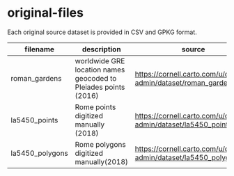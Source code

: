 # original-files

Each original source dataset is provided in CSV and GPKG format.

| filename | description | source |
| -------- | ----------- | ------ |
| roman_gardens | worldwide GRE location names geocoded to Pleiades points (2016) | https://cornell.carto.com/u/cornell-admin/dataset/roman_gardens |
| la5450_points | Rome points digitized manually (2018) | https://cornell.carto.com/u/cornell-admin/dataset/la5450_points |
| la5450_polygons | Rome polygons digitized manually(2018) | https://cornell.carto.com/u/cornell-admin/dataset/la5450_polygons |

